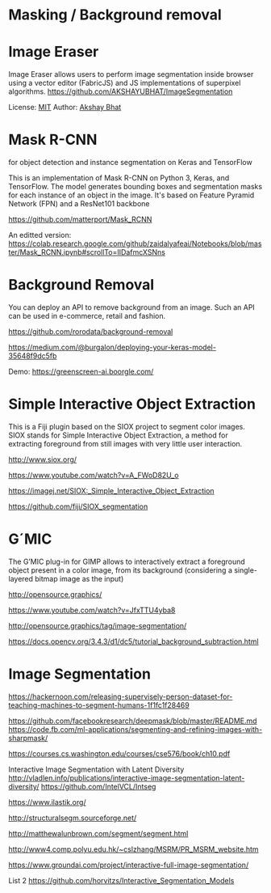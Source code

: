 # Masking / Background removal

# Image Eraser
Image Eraser allows users to perform image segmentation inside browser using a vector editor (FabricJS) and JS implementations of superpixel algorithms.
https://github.com/AKSHAYUBHAT/ImageSegmentation

License:
[MIT](https://github.com/AKSHAYUBHAT/ImageSegmentation/blob/master/LICENSE)
Author: [Akshay Bhat](https://github.com/AKSHAYUBHAT)


# Mask R-CNN 
for object detection and instance segmentation on Keras and TensorFlow

This is an implementation of Mask R-CNN on Python 3, Keras, and TensorFlow. The model generates bounding boxes and segmentation masks for each instance of an object in the image. It's based on Feature Pyramid Network (FPN) and a ResNet101 backbone

https://github.com/matterport/Mask_RCNN

An editted version:
https://colab.research.google.com/github/zaidalyafeai/Notebooks/blob/master/Mask_RCNN.ipynb#scrollTo=IIDafmcXSNns


# Background Removal

You can deploy an API to remove background from an image. Such an API can be used in e-commerce, retail and fashion.

https://github.com/rorodata/background-removal

https://medium.com/@burgalon/deploying-your-keras-model-35648f9dc5fb

Demo: https://greenscreen-ai.boorgle.com/


# Simple Interactive Object Extraction
This is a Fiji plugin based on the SIOX project to segment color images. SIOX stands for Simple Interactive Object Extraction, a method for extracting foreground from still images with very little user interaction.

http://www.siox.org/

https://www.youtube.com/watch?v=A_FWoD82U_o

https://imagej.net/SIOX:_Simple_Interactive_Object_Extraction

https://github.com/fiji/SIOX_segmentation

# G´MIC
The G’MIC plug-in for GIMP allows to interactively extract a foreground object present in a color image, from its background (considering a single-layered bitmap image as the input)

http://opensource.graphics/

https://www.youtube.com/watch?v=JfxTTU4yba8

http://opensource.graphics/tag/image-segmentation/

https://docs.opencv.org/3.4.3/d1/dc5/tutorial_background_subtraction.html


# Image Segmentation
https://hackernoon.com/releasing-supervisely-person-dataset-for-teaching-machines-to-segment-humans-1f1fc1f28469

https://github.com/facebookresearch/deepmask/blob/master/README.md
https://code.fb.com/ml-applications/segmenting-and-refining-images-with-sharpmask/

https://courses.cs.washington.edu/courses/cse576/book/ch10.pdf

Interactive Image Segmentation with Latent Diversity
http://vladlen.info/publications/interactive-image-segmentation-latent-diversity/
https://github.com/IntelVCL/Intseg

https://www.ilastik.org/

http://structuralsegm.sourceforge.net/

http://matthewalunbrown.com/segment/segment.html

http://www4.comp.polyu.edu.hk/~cslzhang/MSRM/PR_MSRM_website.htm

https://www.groundai.com/project/interactive-full-image-segmentation/


List 2
https://github.com/horvitzs/Interactive_Segmentation_Models



